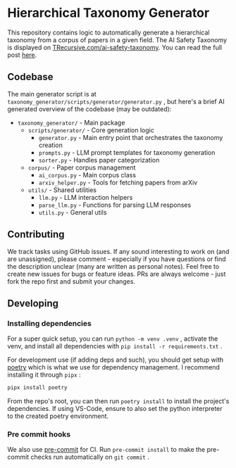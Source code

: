 # Hierarchical Taxonomy Generator

This repository contains logic to automatically generate a hierarchical taxonomy from a corpus of papers in a given field. The AI Safety Taxonomy is displayed on [TRecursive.com/ai-safety-taxonomy](https://trecursive.com/ai-safety-taxonomy). You can read the full post [here](https://www.lesswrong.com/posts/mTByLDt8EuBiMDGMu/research-taxonomy-generator-and-visualizer).

## Codebase

The main generator script is at `taxonomy_generator/scripts/generator/generator.py` , but here's a brief AI generated overview of the codebase (may be outdated):

- `taxonomy_generator/` - Main package
  - `scripts/generator/` - Core generation logic
    - `generator.py` - Main entry point that orchestrates the taxonomy creation
    - `prompts.py` - LLM prompt templates for taxonomy generation
    - `sorter.py` - Handles paper categorization
  - `corpus/` - Paper corpus management
    - `ai_corpus.py` - Main corpus class
    - `arxiv_helper.py` - Tools for fetching papers from arXiv
  - `utils/` - Shared utilities
    - `llm.py` - LLM interaction helpers
    - `parse_llm.py` - Functions for parsing LLM responses
    - `utils.py` - General utils

## Contributing

We track tasks using GitHub issues. If any sound interesting to work on (and are unassigned), please comment - especially if you have questions or find the description unclear (many are written as personal notes). Feel free to create new issues for bugs or feature ideas. PRs are always welcome - just fork the repo first and submit your changes.

## Developing

### Installing dependencies

For a super quick setup, you can run `python -m venv .venv` , activate the venv, and install all dependencies with `pip install -r requirements.txt` .

For development use (if adding deps and such), you should get setup with [poetry](https://python-poetry.org/docs/) which is what we use for dependency management. I recommend installing it through `pipx` :

```bash
pipx install poetry
```

From the repo's root, you can then run `poetry install` to install the project's dependencies. If using VS-Code, ensure to also set the python interpreter to the created poetry environment.

### Pre commit hooks

We also use [pre-commit](https://pre-commit.com/) for CI. Run `pre-commit install` to make the pre-commit checks run automatically on `git commit` .
